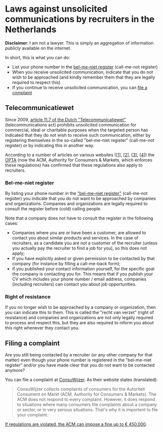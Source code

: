 # Laws against unsolicited communications by recruiters in the Netherlands

**Disclaimer**: I am not a lawyer. This is simply an aggregation of information publicly available on the internet.

In short, this is what you can do:

 - List your phone number in the [bel-me-niet register](#bel-me-niet-register) (call-me-not register)
 - When you receive unsolicited communication, indicate that you do not wish to be approached (and kindly remember them
 that they are legally required to respect this)
 - If you continue to receive unsolicited communication, you can [file a complaint](#filing-a-complaint)

## Telecommunicatiewet

Since 2009, [article 11.7 of the Dutch "Telecommunicatiewet"][Art. 11.7 Telecommunicatiewet] (telecommunications act)
prohibits unsolicited communication for commercial, ideal or charitable purposes when the targeted person has indicated
that they do not wish to receive such communication, either by registering themselves in the so-called "bel-me-niet
register" (call-me-not register) or by indicating this in another way.

According to a number of articles on various websites ([[1]], [[2]], [[3]], [[4]]) the [OPTA] (now the ACM, Authority for
Consumers & Markets, which enforces these regulations) has confirmed that these regulations also apply to
recruiters.

### Bel-me-niet register

By listing your phone number in the ["bel-me-niet register"][Bel-me-niet] (call-me-not register) you indicate that you
do not want to be approached by companies and organizations. Companies and organizations are legally required to consult
the register before (cold) calling people.

Note that a company does not have to consult the register in the following cases:
 - Companies where you are or have been a customer, are allowed to contact you about similar products and services. In
  the case of recruiters, as a candidate you are not a customer of the recruiter (unless you actually pay the recruiter
  to find a job for you), so this does not apply;
 - If you have explicitly asked or given permission to be contacted by that company (for instance by filling a
 call-me-back form);
 - If you published your contact information yourself, for the specific goal the company is contacting you for. This
 means that if you publish your CV which includes your phone number / email address, companies (including recruiters)
 can contact you about job opportunities.

### Right of resistance

If you no longer wish to be approached by a company or organization, then you can indicate this to them. This is called
the "recht van verzet" (right of resistance) and companies and organizations are not only legally required to process
and respect this, but they are also required to inform you about this right whenever they contact you.

## Filing a complaint

Are you still being contacted by a recruiter (or any other company for that matter) even though your phone number is
registered in the "bel-me-niet register" and/or you have made clear that you do not want to be contacted anymore?

You can file a complaint at [ConsuWijzer]. As their website states (translated):

> ConsuWijzer collects complaints of consumers for the Autoriteit Consument en Markt (ACM, Authority for Consumers &
Markets). The ACM does not respond to every complaint. However, it does respond to situations where many consumers
file complaints about a company or sector, or in very serious situations. That's why it is importent to file your
complaint.

[If regulations are violated, the ACM can impose a fine up to € 450.000][Rijksoverheid].

[Art. 11.7 Telecommunicatiewet]: http://wetten.overheid.nl/BWBR0009950/2017-03-10#Hoofdstuk11_Paragraaf11.1_Artikel11.7
[Bel-me-niet]: https://www.bel-me-niet.nl/
[1]: http://www.recruitingroundtable.nl/2009/09/15/opta-regels-voor-telemarketing-gelden-ook-voor-recruiters-maar%e2%80%a6/
[2]: http://www.recruitingroundtable.nl/2009/09/16/toelichting-opta-regels-telemarketing-recruiters/
[3]: http://www.flexnieuws.nl/2009/11/04/werving-kandidaten-bel-me-niet-register-mag-niet/
[4]: http://www.managersonline.nl/nieuws/8811/bedrijf-riskeert-boete-bij-benaderen-sollicitant.html
[OPTA]: https://en.wikipedia.org/wiki/Onafhankelijke_Post_en_Telecommunicatie_Autoriteit
[ConsuWijzer]: https://www.consuwijzer.nl/klacht-indienen-bij-consuwijzer
[Rijksoverheid]: https://www.rijksoverheid.nl/onderwerpen/telecommunicatie/vraag-en-antwoord/hoe-kan-ik-mijn-telefoonnummer-laten-blokkeren-voor-telefonische-verkoop
